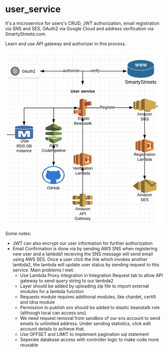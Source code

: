 # user_service
It's a microservice for users's CRUD, JWT authorization, email registration via SNS and SES, 
OAuth2 via Google Cloud and address verification via SmartyStreets.com.

Learn and use API gateway and authorizer in this process.

![architecture.png](https://github.com/barryzhan2017/user_service/blob/main/architecture.png?raw=true)

Some notes:
* JWT can also encrypt our user information for further authorization 
* Email Confirmation is done via by sending AWS SNS when registering new user and
a lambda1 receiving the SNS message will send email using AWS SES. Once a user click
the link which invokes another lambda2, the lambda will update user status by sending 
request to this service. Main problems I met:
  * Use Lambda Proxy integration in Integration Request tab to allow API gateway to send 
    query string to our lambda2
  * Layer should be added by uploading zip file to import external modules for a lambda function
  * Requests module requires additional modules, like chardet, certifi and idna module
  * Permission to publish sns should be added to elastic beanstalk role 
    (although local can access sns).
  * We need request removal from sandbox of our sns account to send emails to unlimited address.
  Under sending statistics, click edit account details to achieve that.
  * Use OFFSET and LIMIT to implement pagination sql statement
  * Seperate database access with controller logic to make code more reusable
    

